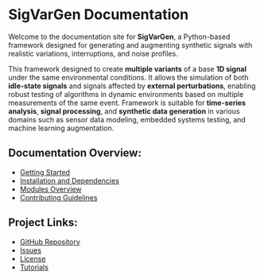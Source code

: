 # SigVarGen Documentation

Welcome to the documentation site for **SigVarGen**, a Python-based framework designed for generating and augmenting synthetic signals with realistic variations, interruptions, and noise profiles.

This framework designed to create **multiple variants** of a base **1D signal** under the same environmental conditions. It allows the simulation of both **idle-state signals** and signals affected by **external perturbations**, enabling robust testing of algorithms in dynamic environments based on multiple measurements of the same event. Framework is suitable for **time-series analysis**, **signal processing**, and **synthetic data generation** in various domains such as sensor data modeling, embedded systems testing, and machine learning augmentation.

## Documentation Overview:

- [Getting Started](getting_started.md)
- [Installation and Dependencies](getting-started.md#installation)
- [Modules Overview](modules.md)
- [Contributing Guidelines](contributing.md)


## Project Links:

- [GitHub Repository](https://github.com/SigVarGen/SigVarGen)
- [Issues](https://github.com/SigVarGen/SigVarGen/issues)
- [License](../LICENSE)
- [Tutorials](https://github.com/SigVarGen/SigVarGen/tree/main/tutorials)

